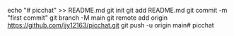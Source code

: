 echo "# picchat" >> README.md
git init
git add README.md
git commit -m "first commit"
git branch -M main
git remote add origin https://github.com/jjy12163/picchat.git
git push -u origin main# picchat
